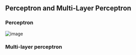 ## Perceptron and Multi-Layer Perceptron

### Perceptron 

![image](https://user-images.githubusercontent.com/39881974/200903218-3e09e70b-8232-4e5f-a176-0845d720a96a.png)



### Multi-layer perceptron
